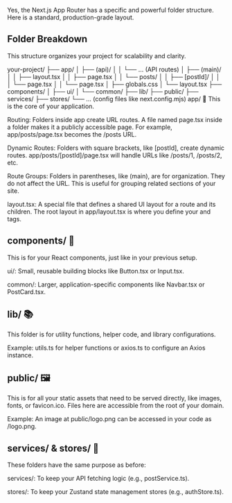 Yes, the Next.js App Router has a specific and powerful folder structure. Here is a standard, production-grade layout.

## Folder Breakdown
This structure organizes your project for scalability and clarity.

your-project/
├── app/
│   ├── (api)/
│   │   └── ... (API routes)
│   ├── (main)/
│   │   ├── layout.tsx
│   │   ├── page.tsx
│   │   └── posts/
│   │       ├── [postId]/
│   │       │   └── page.tsx
│   │       └── page.tsx
│   ├── globals.css
│   └── layout.tsx
├── components/
│   ├── ui/
│   └── common/
├── lib/
├── public/
├── services/
├── stores/
└── ... (config files like next.config.mjs)
app/ 📂
This is the core of your application.

Routing: Folders inside app create URL routes. A file named page.tsx inside a folder makes it a publicly accessible page. For example, app/posts/page.tsx becomes the /posts URL.

Dynamic Routes: Folders with square brackets, like [postId], create dynamic routes. app/posts/[postId]/page.tsx will handle URLs like /posts/1, /posts/2, etc.

Route Groups: Folders in parentheses, like (main), are for organization. They do not affect the URL. This is useful for grouping related sections of your site.

layout.tsx: A special file that defines a shared UI layout for a route and its children. The root layout in app/layout.tsx is where you define your <html> and <body> tags.

## components/ 🧩
This is for your React components, just like in your previous setup.

ui/: Small, reusable building blocks like Button.tsx or Input.tsx.

common/: Larger, application-specific components like Navbar.tsx or PostCard.tsx.

## lib/ 📚
This folder is for utility functions, helper code, and library configurations.

Example: utils.ts for helper functions or axios.ts to configure an Axios instance.

## public/ 🖼️
This is for all your static assets that need to be served directly, like images, fonts, or favicon.ico. Files here are accessible from the root of your domain.

Example: An image at public/logo.png can be accessed in your code as /logo.png.

## services/ & stores/ 📡
These folders have the same purpose as before:

services/: To keep your API fetching logic (e.g., postService.ts).

stores/: To keep your Zustand state management stores (e.g., authStore.ts).